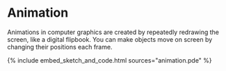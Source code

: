 # Animation

Animations in computer graphics are created by repeatedly redrawing the screen,
like a digital flipbook.  You can make objects move on screen by changing
their positions each frame.

{% include embed_sketch_and_code.html sources="animation.pde" %}

